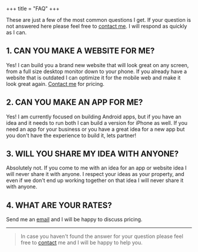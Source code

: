 +++
title = "FAQ"
+++

These are just a few of the most common questions I get. If your question is not answered here please feel free to [contact me](/contact/). I will respond as quickly as I can.

## 1. CAN YOU MAKE A WEBSITE FOR ME?

Yes! I can build you a brand new website that will look great on any screen, from a full size desktop monitor down to your phone. If you already have a website that is outdated I can optimize it for the mobile web and make it look great again. [Contact me](/contact/) for pricing.

## 2. CAN YOU MAKE AN APP FOR ME?

Yes! I am currently focused on building Android apps, but if you have an idea and it needs to run both I can build a version for iPhone as well. If you need an app for your business or you have a great idea for a new app but you don't have the experience to build it, lets partner!

## 3. WILL YOU SHARE MY IDEA WITH ANYONE?

Absolutely not. If you come to me with an idea for an app or website idea I will never share it with anyone. I respect your ideas as your property, and even if we don't end up working together on that idea I will never share it with anyone.

## 4. WHAT ARE YOUR RATES?

Send me an [email](/contact/) and I will be happy to discuss pricing.

---

> In case you haven't found the answer for your question please feel free to [contact](/contact/) me and I will be happy to help you.
